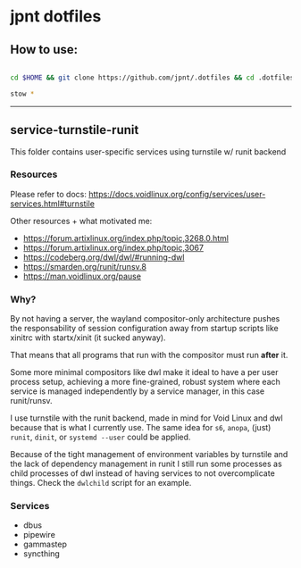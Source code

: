 # jpnt dotfiles

## How to use:

```sh

cd $HOME && git clone https://github.com/jpnt/.dotfiles && cd .dotfiles

stow *

```

---

## service-turnstile-runit

This folder contains user-specific services using turnstile w/ runit backend

### Resources

Please refer to docs: https://docs.voidlinux.org/config/services/user-services.html#turnstile

Other resources + what motivated me:
  - https://forum.artixlinux.org/index.php/topic,3268.0.html
  - https://forum.artixlinux.org/index.php/topic,3067
  - https://codeberg.org/dwl/dwl/#running-dwl
  - https://smarden.org/runit/runsv.8
  - https://man.voidlinux.org/pause

### Why?

By not having a server, the wayland compositor-only architecture
pushes the responsability of session configuration away from
startup scripts like xinitrc with startx/xinit (it sucked anyway).

That means that all programs that run with the compositor
must run **after** it.

Some more minimal compositors like dwl make it ideal to have
a per user process setup, achieving a more fine-grained, robust
system where each service is managed independently by a service
manager, in this case runit/runsv.

I use turnstile with the runit backend, made in mind for
Void Linux and dwl because that is what I currently use.
The same idea for `s6`, `anopa`, (just) `runit`, `dinit`,
or `systemd --user` could be applied.

Because of the tight management of environment variables by turnstile
and the lack of dependency management in runit I still run some processes as child 
processes of dwl instead of having services to not overcomplicate things.
Check the `dwlchild` script for an example.

### Services

- dbus
- pipewire
- gammastep
- syncthing
